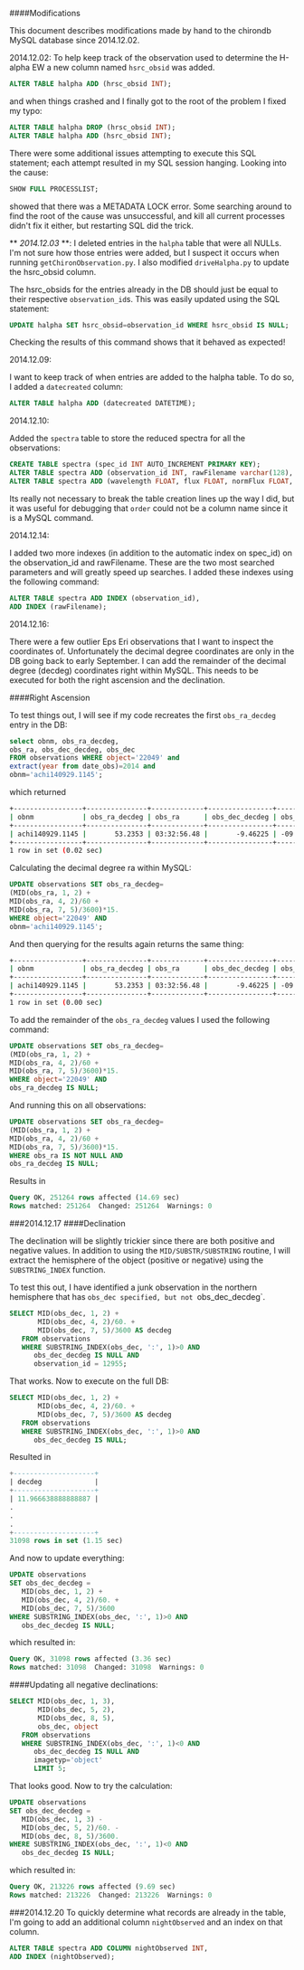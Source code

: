####Modifications

This document describes modifications made by hand
to the chirondb MySQL database since 2014.12.02.

2014.12.02:
To help keep track of the observation used to
determine the H-alpha EW a new column named
`hsrc_obsid` was added.

```sql
ALTER TABLE halpha ADD (hrsc_obsid INT);
```

and when things crashed and I finally got to the
root of the problem I fixed my typo:

```sql
ALTER TABLE halpha DROP (hrsc_obsid INT);
ALTER TABLE halpha ADD (hsrc_obsid INT);
```

There were some additional issues attempting to
execute this SQL statement; each attempt resulted
in my SQL session hanging. Looking into the cause:

```sql
SHOW FULL PROCESSLIST;
```
showed that there was a METADATA LOCK error. Some
searching around to find the root of the cause was
unsuccessful, and kill all current processes didn't
fix it either, but restarting SQL did the trick.

** *2014.12.03* **:
I deleted entries in the `halpha` table that were all
NULLs. I'm not sure how those entries were added, but
I suspect it occurs when running `getChironObservation.py`.
I also modified `driveHalpha.py` to update the hsrc_obsid
column.

The hsrc_obsids for the entries already in the DB should
just be equal to their respective `observation_id`s. This
was easily updated using the SQL statement:

```sql
UPDATE halpha SET hsrc_obsid=observation_id WHERE hsrc_obsid IS NULL;
```

Checking the results of this command shows that it
behaved as expected!

2014.12.09:

I want to keep track of when entries are added to the
halpha table. To do so, I added a `datecreated` column:

```sql
ALTER TABLE halpha ADD (datecreated DATETIME);
```

2014.12.10:

Added the `spectra` table to store the reduced
spectra for all the observations:

```sql
CREATE TABLE spectra (spec_id INT AUTO_INCREMENT PRIMARY KEY);
ALTER TABLE spectra ADD (observation_id INT, rawFilename varchar(128), echelleOrder INT);
ALTER TABLE spectra ADD (wavelength FLOAT, flux FLOAT, normFlux FLOAT, dateAdded DATETIME);
```
Its really not necessary to break the table creation
lines up the way I did, but it was useful for debugging
that `order` could not be a column name since
it is a MySQL command.

2014.12.14:

I added two more indexes (in addition to the automatic
 index on spec_id) on the observation_id and
 rawFilename. These are the two most searched
 parameters and will greatly speed up searches. I
 added these indexes using the following command:

 ```sql
 ALTER TABLE spectra ADD INDEX (observation_id),
 ADD INDEX (rawFilename);
 ```

2014.12.16:

There were a few outlier Eps Eri observations that
I want to inspect the coordinates of. Unfortunately
the decimal degree coordinates are only in the DB
going back to early September. I can add the
remainder of the decimal degree (decdeg)
coordinates right within MySQL. This needs to be
executed for both the right ascension and the
declination.

####Right Ascension

To test things out, I will see if my code recreates
the first `obs_ra_decdeg` entry in the DB:
```sql
select obnm, obs_ra_decdeg,
obs_ra, obs_dec_decdeg, obs_dec
FROM observations WHERE object='22049' and
extract(year from date_obs)=2014 and
obnm='achi140929.1145';
```
which returned
```sh
+-----------------+---------------+-------------+----------------+-------------+
| obnm            | obs_ra_decdeg | obs_ra      | obs_dec_decdeg | obs_dec     |
+-----------------+---------------+-------------+----------------+-------------+
| achi140929.1145 |       53.2353 | 03:32:56.48 |       -9.46225 | -09:27:44.1 |
+-----------------+---------------+-------------+----------------+-------------+
1 row in set (0.02 sec)
```
Calculating the decimal degree ra within MySQL:
```sql
UPDATE observations SET obs_ra_decdeg=
(MID(obs_ra, 1, 2) +
MID(obs_ra, 4, 2)/60 +
MID(obs_ra, 7, 5)/3600)*15.
WHERE object='22049' AND
obnm='achi140929.1145';
```
And then querying for the results again returns
the same thing:
```sh
+-----------------+---------------+-------------+----------------+-------------+
| obnm            | obs_ra_decdeg | obs_ra      | obs_dec_decdeg | obs_dec     |
+-----------------+---------------+-------------+----------------+-------------+
| achi140929.1145 |       53.2353 | 03:32:56.48 |       -9.46225 | -09:27:44.1 |
+-----------------+---------------+-------------+----------------+-------------+
1 row in set (0.00 sec)
```

To add the remainder
of the `obs_ra_decdeg` values I used the following
command:

```sql
UPDATE observations SET obs_ra_decdeg=
(MID(obs_ra, 1, 2) +
MID(obs_ra, 4, 2)/60 +
MID(obs_ra, 7, 5)/3600)*15.
WHERE object='22049' AND
obs_ra_decdeg IS NULL;
```

And running this on all observations:
```sql
UPDATE observations SET obs_ra_decdeg=
(MID(obs_ra, 1, 2) +
MID(obs_ra, 4, 2)/60 +
MID(obs_ra, 7, 5)/3600)*15.
WHERE obs_ra IS NOT NULL AND
obs_ra_decdeg IS NULL;
```

Results in

```sql
Query OK, 251264 rows affected (14.69 sec)
Rows matched: 251264  Changed: 251264  Warnings: 0
```

###2014.12.17
####Declination

The declination will be slightly trickier since
there are both positive and negative values.
In addition to using the `MID/SUBSTR/SUBSTRING`
routine, I will extract the hemisphere of the
object (positive or negative) using the
`SUBSTRING_INDEX` function.

To test this out, I have identified a junk
observation in the northern hemisphere that
has `obs_dec specified, but not `obs_dec_decdeg`.

```sql
SELECT MID(obs_dec, 1, 2) +
       MID(obs_dec, 4, 2)/60. +
       MID(obs_dec, 7, 5)/3600 AS decdeg
   FROM observations
   WHERE SUBSTRING_INDEX(obs_dec, ':', 1)>0 AND
      obs_dec_decdeg IS NULL AND
      observation_id = 12955;
```

That works. Now to execute on the full DB:

```sql
SELECT MID(obs_dec, 1, 2) +
       MID(obs_dec, 4, 2)/60. +
       MID(obs_dec, 7, 5)/3600 AS decdeg
   FROM observations
   WHERE SUBSTRING_INDEX(obs_dec, ':', 1)>0 AND
      obs_dec_decdeg IS NULL;
```

Resulted in

```sql
+--------------------+
| decdeg             |
+--------------------+
| 11.966638888888887 |
.
.
.
+--------------------+
31098 rows in set (1.15 sec)

```
And now to update everything:
```sql
UPDATE observations
SET obs_dec_decdeg =
   MID(obs_dec, 1, 2) +
   MID(obs_dec, 4, 2)/60. +
   MID(obs_dec, 7, 5)/3600
WHERE SUBSTRING_INDEX(obs_dec, ':', 1)>0 AND
   obs_dec_decdeg IS NULL;
```
which resulted in:
```sql
Query OK, 31098 rows affected (3.36 sec)
Rows matched: 31098  Changed: 31098  Warnings: 0

```

####Updating all negative declinations:

```sql
SELECT MID(obs_dec, 1, 3),
       MID(obs_dec, 5, 2),
       MID(obs_dec, 8, 5),
       obs_dec, object
   FROM observations
   WHERE SUBSTRING_INDEX(obs_dec, ':', 1)<0 AND
      obs_dec_decdeg IS NULL AND
      imagetyp='object'
      LIMIT 5;
```

That looks good. Now to try the calculation:

```sql
UPDATE observations
SET obs_dec_decdeg =
   MID(obs_dec, 1, 3) -
   MID(obs_dec, 5, 2)/60. -
   MID(obs_dec, 8, 5)/3600.
WHERE SUBSTRING_INDEX(obs_dec, ':', 1)<0 AND
   obs_dec_decdeg IS NULL;
```
which resulted in:
```sql
Query OK, 213226 rows affected (9.69 sec)
Rows matched: 213226  Changed: 213226  Warnings: 0

```

###2014.12.20
To quickly determine what records are already in
the table, I'm going to add an additional column
`nightObserved` and an index on that column.

```sql
ALTER TABLE spectra ADD COLUMN nightObserved INT,
ADD INDEX (nightObserved);
```
